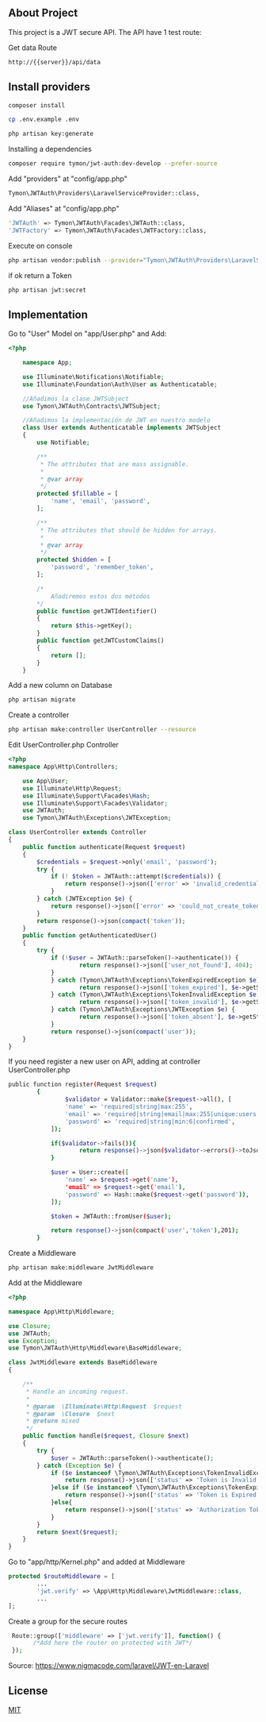 ## About Project

This project is a JWT secure API.
The API have 1 test route:

Get data Route

```bash
http://{{server}}/api/data
```

## Install providers

```bash
composer install
```

```bash
cp .env.example .env
```

```bash
php artisan key:generate
```

Installing a dependencies

```bash
composer require tymon/jwt-auth:dev-develop --prefer-source
```

Add "providers" at "config/app.php" 

```bash
Tymon\JWTAuth\Providers\LaravelServiceProvider::class,
```

Add "Aliases" at "config/app.php" 

```bash
'JWTAuth' => Tymon\JWTAuth\Facades\JWTAuth::class, 
'JWTFactory' => Tymon\JWTAuth\Facades\JWTFactory::class,
```

Execute on console

```bash
php artisan vendor:publish --provider="Tymon\JWTAuth\Providers\LaravelServiceProvider"
```

if ok return a Token

```bash
php artisan jwt:secret
```
## Implementation

Go to "User" Model on "app/User.php" and Add:

```php
<?php

    namespace App;

    use Illuminate\Notifications\Notifiable;
    use Illuminate\Foundation\Auth\User as Authenticatable;

    //Añadimos la clase JWTSubject 
    use Tymon\JWTAuth\Contracts\JWTSubject;

    //Añadimos la implementación de JWT en nuestro modelo
    class User extends Authenticatable implements JWTSubject
    {
        use Notifiable;

        /**
         * The attributes that are mass assignable.
         *
         * @var array
         */
        protected $fillable = [
            'name', 'email', 'password',
        ];

        /**
         * The attributes that should be hidden for arrays.
         *
         * @var array
         */
        protected $hidden = [
            'password', 'remember_token',
        ];

        /*
            Añadiremos estos dos métodos
        */
        public function getJWTIdentifier()
        {
            return $this->getKey();
        }
        public function getJWTCustomClaims()
        {
            return [];
        }
    }
```

Add a new column on Database

```bash
php artisan migrate
```

Create a controller

```bash
php artisan make:controller UserController --resource
```

Edit UserController.php Controller

```php
<?php   
namespace App\Http\Controllers;

    use App\User;
    use Illuminate\Http\Request;
    use Illuminate\Support\Facades\Hash;
    use Illuminate\Support\Facades\Validator;
    use JWTAuth;
    use Tymon\JWTAuth\Exceptions\JWTException;

class UserController extends Controller
{
    public function authenticate(Request $request)
    {
        $credentials = $request->only('email', 'password');
        try {
            if (! $token = JWTAuth::attempt($credentials)) {
                return response()->json(['error' => 'invalid_credentials'], 400);
            }
        } catch (JWTException $e) {
            return response()->json(['error' => 'could_not_create_token'], 500);
        }
        return response()->json(compact('token'));
    }
    public function getAuthenticatedUser()
    {
        try {
            if (!$user = JWTAuth::parseToken()->authenticate()) {
                    return response()->json(['user_not_found'], 404);
            }
            } catch (Tymon\JWTAuth\Exceptions\TokenExpiredException $e) {
                    return response()->json(['token_expired'], $e->getStatusCode());
            } catch (Tymon\JWTAuth\Exceptions\TokenInvalidException $e) {
                    return response()->json(['token_invalid'], $e->getStatusCode());
            } catch (Tymon\JWTAuth\Exceptions\JWTException $e) {
                    return response()->json(['token_absent'], $e->getStatusCode());
            }
            return response()->json(compact('user'));
    }
}
```

If you need register a new user on API, adding at controller UserController.php

```bash
public function register(Request $request)
        {
                $validator = Validator::make($request->all(), [
                'name' => 'required|string|max:255',
                'email' => 'required|string|email|max:255|unique:users',
                'password' => 'required|string|min:6|confirmed',
            ]);

            if($validator->fails()){
                    return response()->json($validator->errors()->toJson(), 400);
            }

            $user = User::create([
                'name' => $request->get('name'),
                'email' => $request->get('email'),
                'password' => Hash::make($request->get('password')),
            ]);

            $token = JWTAuth::fromUser($user);

            return response()->json(compact('user','token'),201);
        }
```

Create a Middleware

```bash
php artisan make:middleware JwtMiddleware
```

Add at the Middleware

```php
<?php

namespace App\Http\Middleware;

use Closure;
use JWTAuth;
use Exception;
use Tymon\JWTAuth\Http\Middleware\BaseMiddleware;

class JwtMiddleware extends BaseMiddleware
{

    /**
     * Handle an incoming request.
     *
     * @param  \Illuminate\Http\Request  $request
     * @param  \Closure  $next
     * @return mixed
     */
    public function handle($request, Closure $next)
    {
        try {
            $user = JWTAuth::parseToken()->authenticate();
        } catch (Exception $e) {
            if ($e instanceof \Tymon\JWTAuth\Exceptions\TokenInvalidException){
                return response()->json(['status' => 'Token is Invalid']);
            }else if ($e instanceof \Tymon\JWTAuth\Exceptions\TokenExpiredException){
                return response()->json(['status' => 'Token is Expired']);
            }else{
                return response()->json(['status' => 'Authorization Token not found']);
            }
        }
        return $next($request);
    }
}
```

Go to "app/http/Kernel.php" and added at Middleware

```php
protected $routeMiddleware = [
        ...
        'jwt.verify' => \App\Http\Middleware\JwtMiddleware::class,
        ...
];
```

Create a group for the secure routes 

```php
 Route::group(['middleware' => ['jwt.verify']], function() {
       /*Add here the router on protected with JWT*/
 });
```

Source: https://www.nigmacode.com/laravel/JWT-en-Laravel


## License
[MIT](https://choosealicense.com/licenses/mit/)